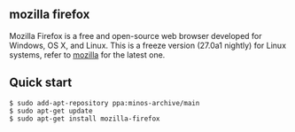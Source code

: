 ## mozilla firefox

Mozilla Firefox is a free and open-source web browser developed for Windows, OS X, and Linux. This is a freeze version (27.0a1 nightly) for Linux systems, refer to [mozilla](http://mozilla.org/firefox) for the latest one.

## Quick start

   ```
   $ sudo add-apt-repository ppa:minos-archive/main
   $ sudo apt-get update
   $ sudo apt-get install mozilla-firefox
   ```
